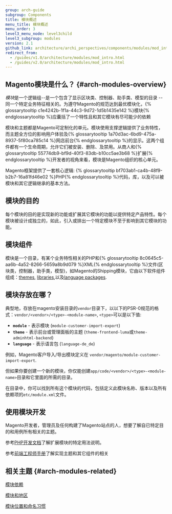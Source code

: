 ```yaml
---
group: arch-guide
subgroup: Components
title: 模块概述
menu_title: 模块概述
menu_order: 3
level3_menu_node: level3child
level3_subgroup: modules
version: 2.1
github_link: architecture/archi_perspectives/components/modules/mod_intro.md
redirect_from:
  - /guides/v1.0/architecture/modules/mod_intro.html
  - /guides/v2.0/architecture/modules/mod_intro.html
---
```


## Magento模块是什么？ {#arch-modules-overview}

<i>模块</i>是一个逻辑组--是一个包含了显示区块类、控制器、助手类、模型的目录 -- 同一个特定业务特征相关的。为遵守Magento的规范达到最优模块化，{% glossarytooltip c1e4242b-1f1a-44c3-9d72-1d5b1435e142 %}模块{% endglossarytooltip %}应囊括了一个特性且和其它模块有尽可能少的依赖

模块和主题都是Magento可定制化的单元。模块使用支撑逻辑提供了业务特性，而主题全方位的影响用户体验及{% glossarytooltip 1a70d3ac-6bd9-475a-8937-5f80ca785c14 %}网店前台{% endglossarytooltip %}的显示。这两个组件都有一个生命周期，允许它们被安装、删除、及禁用。从商人和{% glossarytooltip 55774db9-bf9d-40f3-83db-b10cc5ae3b68 %}扩展{% endglossarytooltip %}开发者的视角来看，模块是Magento组织的核心单元。

Magento框架提供了一套核心逻辑: {% glossarytooltip bf703ab1-ca4b-48f9-b2b7-16a81fd46e02 %}PHP{% endglossarytooltip %}代码，库，以及可以被模块和其它逻辑继承的基本方法。

## 模块的目的

每个模块的目的是实现新的功能或扩展其它模块的功能以提供特定产品特性。每个模块被设计成独立的，如此，引入或排出一个特定模块不至于影响到其它模块的功能。

## 模块组件

模块是一个目录，有某个业务特性相关的PHP和{% glossarytooltip 8c0645c5-aa6b-4a52-8266-5659a8b9d079 %}XML{% endglossarytooltip %}文件(区块类，控制器，助手类，模型)，如Magento的Shipping模块，它由以下软件组件组成：<a href="{{ page.baseurl }}/frontend-dev-guide/themes/theme-overview.html">themes</a>, <a href="{{ page.baseurl }}/architecture/archi_perspectives/third-party-libs.html">libraries</a>,以及<a href="{{ page.baseurl }}/frontend-dev-guide/translations/xlate.html#m2devgde-xlate-languagepack">language packages</a>.

## 模块存放在哪？

典型地，存放在magento安装目录的`vendor`目录下，以以下的PSR-0规范的格式：`vendor/<vendor>/<type>-<module-name>`, `<type>`可以是以下值:
 - **`module`** - 表示模块 (`module-customer-import-export`)
 - **`theme`** - 表示前台或管理面板的主题 (`theme-frontend-luma`或`theme-adminhtml-backend`)
 - **`language`** - 表示语言包 (`language-de_de`)

例如，Magento客户导入/导出模块定义在 `vendor/magento/module-customer-import-export`.

但如果你要创建一个新的模块，你仅能创建`app/code/<vendor>/<type>-<module-name>`目录和它里面的所需的目录。

在目录中，你可以找到所有这个模块的代码，包括定义此模块名称、版本以及所有依赖项的`etc/module.xml`文件。

## 使用模块开发

Magento开发者，管理员及任何构建了Magento站点的人，想要了解自已特定目的和用例所有相关的主题。

参考<a href="{{ page.baseurl }}/extension-dev-guide/bk-extension-dev-guide.html">PHP开发文档</a>了解扩展模块的特定用法说明。


参考<a href="{{ page.baseurl }}/frontend-dev-guide/bk-frontend-dev-guide.html">前端工程师手册</a>了解实现主题和其它组件的相关

## 相关主题 {#arch-modules-related}

<a href="{{ page.baseurl }}/architecture/archi_perspectives/components/modules/mod_depend.html">模块依赖</a>

<a href="{{ page.baseurl }}/architecture/archi_perspectives/components/modules/mod_and_areas.html">模块和地区</a>

<a href="{{ page.baseurl }}/architecture/archi_perspectives/components/modules/mod_conventions.html">模块位置和命名习惯</a>
